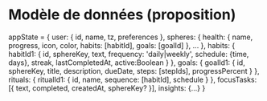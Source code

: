 # Modèle de données (proposition)

appState = {
  user: { id, name, tz, preferences },
  spheres: {
    health: { name, progress, icon, color, habits: [habitId], goals: [goalId] },
    ...
  },
  habits: {
    habitId1: {
      id, sphereKey, text, frequency: 'daily|weekly', schedule: {time, days}, streak, lastCompletedAt, active:Boolean
    }
  },
  goals: {
    goalId1: { id, sphereKey, title, description, dueDate, steps: [stepIds], progressPercent }
  },
  rituals: {
    ritualId1: { id, name, sequence: [habitId], schedule }
  },
  focusTasks: [{ text, completed, createdAt, sphereKey? }],
  insights: {...}
}
